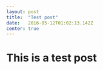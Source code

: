 ```yaml
---
layout: post 
title:  "Test post" 
date:   2016-05-12T01:02:13.142Z 
center: true
---
```


<h1>This is a test post</h1>